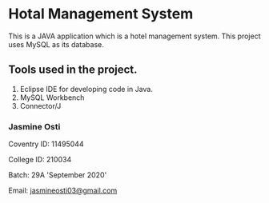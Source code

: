 # Hotal Management System
This is a JAVA application which is a hotel management system. This project uses MySQL as its database. 
## Tools used in the project.
1) Eclipse IDE for developing code in Java.
2) MySQL Workbench
3) Connector/J
### Jasmine Osti
Coventry ID: 11495044

College ID: 210034

Batch: 29A 'September 2020'

Email: jasmineosti03@gmail.com
